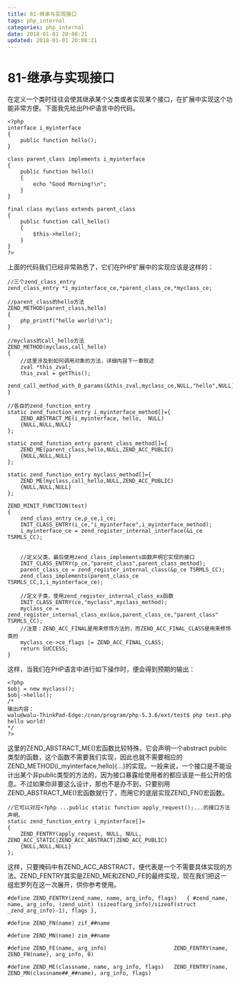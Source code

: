 ```yaml
---
title: 81-继承与实现接口
tags: php_internal
categories: php_internal
date: 2018-01-01 20:08:21
updated: 2018-01-01 20:08:21
---
```


# 81-继承与实现接口
在定义一个类时往往会使其继承某个父类或者实现某个接口，在扩展中实现这个功能非常方便。下面我先给出PHP语言中的代码。

    <?php
    interface i_myinterface
    {
    	public function hello();
    }

    class parent_class implements i_myinterface
    {
    	public function hello()
    	{
    		echo "Good Morning!\n";
    	}
    }

    final class myclass extends parent_class
    {
    	public function call_hello()
    	{
    		$this->hello();
    	}
    }
    ?>

上面的代码我们已经非常熟悉了，它们在PHP扩展中的实现应该是这样的：

    //三个zend_class_entry
    zend_class_entry *i_myinterface_ce,*parent_class_ce,*myclass_ce;

    //parent_class的hello方法
    ZEND_METHOD(parent_class,hello)
    {
    	php_printf("hello world!\n");
    }

    //myclass的call_hello方法
    ZEND_METHOD(myclass,call_hello)
    {
    	//这里涉及到如何调用对象的方法，详细内容下一章叙述
    	zval *this_zval;
    	this_zval = getThis();
    	zend_call_method_with_0_params(&this_zval,myclass_ce,NULL,"hello",NULL);
    }

    //各自的zend_function_entry
    static zend_function_entry i_myinterface_method[]={
    	ZEND_ABSTRACT_ME(i_myinterface,	hello,	NULL)
    	{NULL,NULL,NULL}
    };

    static zend_function_entry parent_class_method[]={
    	ZEND_ME(parent_class,hello,NULL,ZEND_ACC_PUBLIC)
    	{NULL,NULL,NULL}
    };

    static zend_function_entry myclass_method[]={
    	ZEND_ME(myclass,call_hello,NULL,ZEND_ACC_PUBLIC)
    	{NULL,NULL,NULL}
    };

    ZEND_MINIT_FUNCTION(test)
    {
    	zend_class_entry ce,p_ce,i_ce;
    	INIT_CLASS_ENTRY(i_ce,"i_myinterface",i_myinterface_method);
    	i_myinterface_ce = zend_register_internal_interface(&i_ce TSRMLS_CC);


    	//定义父类，最后使用zend_class_implements函数声明它实现的接口
    	INIT_CLASS_ENTRY(p_ce,"parent_class",parent_class_method);
    	parent_class_ce = zend_register_internal_class(&p_ce TSRMLS_CC);
    	zend_class_implements(parent_class_ce TSRMLS_CC,1,i_myinterface_ce);

    	//定义子类，使用zend_register_internal_class_ex函数
    	INIT_CLASS_ENTRY(ce,"myclass",myclass_method);
    	myclass_ce = zend_register_internal_class_ex(&ce,parent_class_ce,"parent_class" TSRMLS_CC);
    	//注意：ZEND_ACC_FINAL是用来修饰方法的，而ZEND_ACC_FINAL_CLASS是用来修饰类的
    	myclass_ce->ce_flags |= ZEND_ACC_FINAL_CLASS;
    	return SUCCESS;
    }

这样，当我们在PHP语言中进行如下操作时，便会得到预期的输出：

    <?php
    $obj = new myclass();
    $obj->hello();
    /*
    输出内容：
    walu@walu-ThinkPad-Edge:/cnan/program/php-5.3.6/ext/test$ php test.php
    hello world!
    */
    ?>

这里的ZEND_ABSTRACT_ME()宏函数比较特殊，它会声明一个abstract public类型的函数，这个函数不需要我们实现，因此也就不需要相应的ZEND_METHOD(i_myinterface,hello){...}的实现。一般来说，一个接口是不能设计出某个非public类型的方法的，因为接口暴露给使用者的都应该是一些公开的信息。不过如果你非要这么设计，那也不是办不到，只要别用ZEND_ABSTRACT_ME()宏函数就行了，而用它的底层实现ZEND_FN()宏函数。

    //它可以对应<?php ...public static function apply_request();...的接口方法声明。
    static zend_function_entry i_myinterface[]=
    {
    	ZEND_FENTRY(apply_request, NULL, NULL, ZEND_ACC_STATIC|ZEND_ACC_ABSTRACT|ZEND_ACC_PUBLIC)
    	{NULL,NULL,NULL}
    };

这样，只要掩码中有ZEND_ACC_ABSTRACT，便代表是一个不需要具体实现的方法。ZEND_FENTRY其实是ZEND_ME和ZEND_FE的最终实现，现在我们把这一组宏罗列在这一次展开，供你参考使用。

    #define ZEND_FENTRY(zend_name, name, arg_info, flags)	{ #zend_name, name, arg_info, (zend_uint) (sizeof(arg_info)/sizeof(struct _zend_arg_info)-1), flags },

    #define ZEND_FN(name) zif_##name

    #define ZEND_MN(name) zim_##name

    #define ZEND_FE(name, arg_info)						ZEND_FENTRY(name, ZEND_FN(name), arg_info, 0)

    #define ZEND_ME(classname, name, arg_info, flags)	ZEND_FENTRY(name, ZEND_MN(classname##_##name), arg_info, flags)
